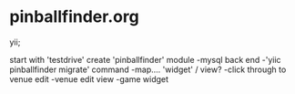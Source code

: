 pinballfinder.org
=================

yii;

start with 'testdrive'
create 'pinballfinder' module
  -mysql back end
  -'yiic pinballfinder migrate' command
  -map....  'widget' / view?
    -click through to venue edit
  -venue edit view
    -game widget
